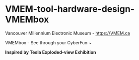 # VMEM-tool-hardware-design-VMEMbox
Vancouver Millennium Electronic Museum - https://VMEM.ca

VMEMbox - See through your CyberFun ~

**Inspired by Tesla Exploded-view Exhibition**
